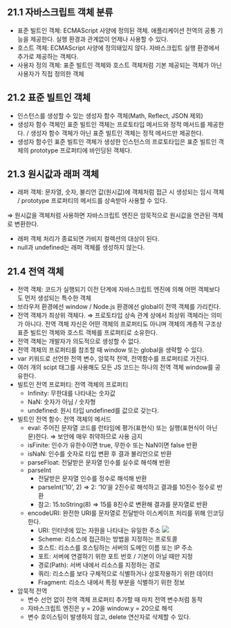 ## 21.1 자바스크립트 객체 분류

- 표준 빌트인 객체: ECMAScript 사양에 정의된 객체. 애플리케이션 전역의 공통 기능을 제공한다. 실행 환경과 관계없이 언제나 사용할 수 있다.
- 호스트 객체: ECMAScript 사양에 정의돼있지 않다. 자바스크립트 실행 환경에서 추가로 제공하는 객체다.
- 사용자 정의 객체: 표준 빌트인 객체와 호스트 객체처럼 기본 제공되는 객체가 아닌 사용자가 직접 정의한 객체

## 21.2 표준 빌트인 객체

- 인스턴스를 생성할 수 있는 생성자 함수 객체(Math, Reflect, JSON 제외)
- 생성자 함수 객체인 표준 빌트인 객체는 프로토타입 메서드와 정적 메서드를 제공한다. / 생성자 함수 객체가 아닌 표준 빌트인 객체는 정적 메서드만 제공한다.
- 생성자 함수인 표준 빌트인 객체가 생성한 인스턴스의 프로토타입은 표준 빌트인 객체의 prototype 프로퍼티에 바인딩된 객체다.

## 21.3 원시값과 래퍼 객체

- 래퍼 객체: 문자열, 숫자, 불리언 값(원시값)에 객체처럼 접근 시 생성되는 임시 객체 / prototype 프로퍼티의 메서드를 상속받아 사용할 수 있다.

⇒ 원시값을 객체처럼 사용하면 자바스크립트 엔진은 암묵적으로 원시값을 연관된 객체로 변환한다.

- 래퍼 객체 처리가 종료되면 가비지 컬렉션의 대상이 된다.
- null과 undefined는 래퍼 객체를 생성하지 않는다.

## 21.4 전역 객체

- 전역 객체: 코드가 실행되기 이전 단계에 자바스크립트 엔진에 의해 어떤 객체보다도 먼저 생성되는 특수한 객체
- 브라우저 환경에선 window / Node.js 환경에선 global이 전역 객체를 가리킨다.
- 전역 객체가 최상위 객체다. ⇒ 프로토타입 상속 관계 상에서 최상위 객체라는 의미가 아니다. 전역 객체 자신은 어떤 객체의 프로퍼티도 아니며 객체의 계층적 구조상 표준 빌트인 객체와 호스트 객체를 프로퍼티로 소유한다.
- 전역 객체는 개발자가 의도적으로 생성할 수 없다.
- 전역 객체의 프로퍼티를 참조할 때 window 또는 global을 생략할 수 있다.
- var 키워드로 선언한 전역 변수, 암묵적 전역, 전역함수를 프로퍼티로 가진다.
- 여러 개의 scipt 태그를 사용해도 모든 JS 코드는 하나의 전역 객체 window를 공유한다.
- 빌트인 전역 프로퍼티: 전역 객체의 프로퍼티
  - Infinity: 무한대를 나타내는 숫자값
  - NaN: 숫자가 아님 / 숫자형
  - undefined: 원시 타입 undefined를 값으로 갖는다.
- 빌트인 전역 함수: 전역 객체의 메서드
  - eval: 주어진 문자열 코드를 런타임에 평가(표현식) 또는 실행(표현식이 아닌 문)한다. ⇒ 보안에 매우 취약하므로 사용 금지
  - isFinite: 인수가 유한수이면 true, 무한수 또는 NaN이면 false 반환
  - isNaN: 인수를 숫자로 타입 변환 후 결과 불리언으로 반환
  - parseFloat: 전달받은 문자열 인수를 실수로 해석해 반환
  - parseInt
    - 전달받은 문자열 인수를 정수로 해석해 반환
    - parseInt(’10’, 2) ⇒ 2: ‘10’을 2진수로 해석하고 결과를 10진수 정수로 반환
    - 참고: 15.toString(8) ⇒ 15를 8진수로 변환해 결과를 문자열로 반환
  - encodeURI: 완전한 URI를 문자열로 전달받아 이스케이프 처리를 위해 인코딩한다.
    - URI: 인터넷에 있는 자원을 나타내는 유일한 주소
      <img src="https://prod-files-secure.s3.us-west-2.amazonaws.com/d64605c5-b4b4-4a2c-b442-4d6a5729dec4/4b5000b6-6474-4127-a3dd-a9ee6589b65f/Untitled.png"/>
    - Scheme: 리소스에 접근하는 방법을 지정하는 프로토콜
    - 호스트: 리소스를 호스팅하는 서버의 도메인 이름 또는 IP 주소
    - 포트: 서버에 연결하기 위한 포트 번호 / 기본이 아닐 때만 지정
    - 경로(Path): 서버 내에서 리소스를 지정하는 경로
    - 쿼리: 리소스를 보다 구체적으로 식별하거나 상호작용하기 위한 데이터
    - Fragment: 리소스 내에서 특정 부분을 식별하기 위한 정보
- 암묵적 전역
  - 변수 선언 없이 전역 객체 프로퍼티 추가할 때 마치 전역 변수처럼 동작
  - 자바스크립트 엔진은 y = 20을 window.y = 20으로 해석
  - 변수 호이스팅이 발생하지 않고, delete 연산자로 삭제할 수 있다.
